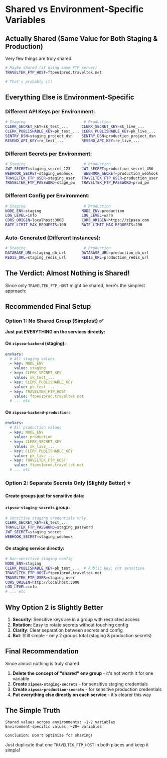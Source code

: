 # Shared vs Environment-Specific Variables

## Actually Shared (Same Value for Both Staging & Production)

Very few things are truly shared:

```bash
# Maybe shared (if using same FTP server)
TRAVELTEK_FTP_HOST=ftpeu1prod.traveltek.net

# That's probably it!
```

## Everything Else is Environment-Specific

### Different API Keys per Environment:
```bash
# Staging                          # Production
CLERK_SECRET_KEY=sk_test_...      CLERK_SECRET_KEY=sk_live_...
CLERK_PUBLISHABLE_KEY=pk_test_... CLERK_PUBLISHABLE_KEY=pk_live_...
SENTRY_DSN=staging_project_dsn    SENTRY_DSN=production_project_dsn
RESEND_API_KEY=re_test_...        RESEND_API_KEY=re_live_...
```

### Different Secrets per Environment:
```bash
# Staging                          # Production
JWT_SECRET=staging_secret_123     JWT_SECRET=production_secret_456
WEBHOOK_SECRET=staging_webhook     WEBHOOK_SECRET=production_webhook
TRAVELTEK_FTP_USER=staging_user   TRAVELTEK_FTP_USER=production_user
TRAVELTEK_FTP_PASSWORD=stage_pw   TRAVELTEK_FTP_PASSWORD=prod_pw
```

### Different Config per Environment:
```bash
# Staging                          # Production
NODE_ENV=staging                  NODE_ENV=production
LOG_LEVEL=info                    LOG_LEVEL=warn
CORS_ORIGIN=localhost:3000        CORS_ORIGIN=https://zipsea.com
RATE_LIMIT_MAX_REQUESTS=100       RATE_LIMIT_MAX_REQUESTS=200
```

### Auto-Generated (Different Instances):
```bash
# Staging                          # Production
DATABASE_URL=staging_db_url       DATABASE_URL=production_db_url
REDIS_URL=staging_redis_url       REDIS_URL=production_redis_url
```

## The Verdict: Almost Nothing is Shared!

Since only `TRAVELTEK_FTP_HOST` might be shared, here's the simplest approach:

## Recommended Final Setup

### Option 1: No Shared Group (Simplest) ✅

**Just put EVERYTHING on the services directly:**

#### On `zipsea-backend` (staging):
```yaml
envVars:
  # All staging values
  - key: NODE_ENV
    value: staging
  - key: CLERK_SECRET_KEY
    value: sk_test_...
  - key: CLERK_PUBLISHABLE_KEY
    value: pk_test_...
  - key: TRAVELTEK_FTP_HOST
    value: ftpeu1prod.traveltek.net
  # ... etc
```

#### On `zipsea-backend-production`:
```yaml
envVars:
  # All production values
  - key: NODE_ENV
    value: production
  - key: CLERK_SECRET_KEY
    value: sk_live_...
  - key: CLERK_PUBLISHABLE_KEY
    value: pk_live_...
  - key: TRAVELTEK_FTP_HOST
    value: ftpeu1prod.traveltek.net
  # ... etc
```

### Option 2: Separate Secrets Only (Slightly Better) ⭐

**Create groups just for sensitive data:**

#### `zipsea-staging-secrets` group:
```bash
# Sensitive staging credentials only
CLERK_SECRET_KEY=sk_test_...
TRAVELTEK_FTP_PASSWORD=staging_password
JWT_SECRET=staging_secret
WEBHOOK_SECRET=staging_webhook
```

#### On staging service directly:
```bash
# Non-sensitive staging config
NODE_ENV=staging
CLERK_PUBLISHABLE_KEY=pk_test_...  # Public key, not sensitive
TRAVELTEK_FTP_HOST=ftpeu1prod.traveltek.net
TRAVELTEK_FTP_USER=staging_user
CORS_ORIGIN=http://localhost:3000
LOG_LEVEL=info
# ... etc
```

## Why Option 2 is Slightly Better

1. **Security**: Sensitive keys are in a group with restricted access
2. **Rotation**: Easy to rotate secrets without touching config
3. **Clarity**: Clear separation between secrets and config
4. **But**: Still simple - only 2 groups total (staging & production secrets)

## Final Recommendation

Since almost nothing is truly shared:

1. **Delete the concept of "shared" env group** - it's not worth it for one variable
2. **Create `zipsea-staging-secrets`** - for sensitive staging credentials
3. **Create `zipsea-production-secrets`** - for sensitive production credentials
4. **Put everything else directly on each service** - it's clearer this way

## The Simple Truth

```
Shared values across environments: ~1-2 variables
Environment-specific values: ~20+ variables

Conclusion: Don't optimize for sharing!
```

Just duplicate that one `TRAVELTEK_FTP_HOST` in both places and keep it simple!